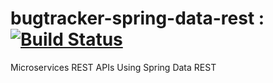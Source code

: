 # bugtracker-spring-data-rest : [![Build Status](https://travis-ci.org/ankurgoel92/bugtracker-spring-data-rest.svg?branch=master)](https://travis-ci.org/ankurgoel92/bugtracker-spring-data-rest)
Microservices REST APIs Using Spring Data REST

